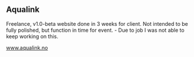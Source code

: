 ## Aqualink

Freelance, v1.0-beta website done in 3 weeks for client. Not intended to be fully polished, but function in time for event. - Due to job I was not able to keep working on this.

www.aqualink.no